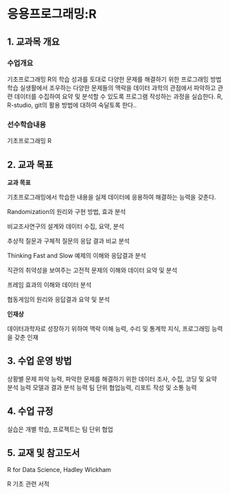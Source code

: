# 응용프로그래밍:R
## 1. 교과목 개요
### 수업개요
기초프로그래밍 R의 학습 성과를 토대로 다양한 문제를 해결하기 위한 프로그래밍 방법 학습
실생활에서 조우하는 다양한 문제들의 맥락을 데이터 과학의 관점에서 파악하고 관련 데이터를 수집하여 요약 및 분석할 수 있도록 프로그램 작성하는 과정을 실습한다.
R, R-studio, git의 활용 방법에 대하여 숙달토록 한다..
### 선수학습내용
기초프로그래밍 R

## 2. 교과 목표
**교과 목표**

기초프로그래밍에서 학습한 내용을 실제 데이터에 응용하여 해결하는 능력을 갖춘다.

Randomization의 원리와 구현 방법, 효과 분석

비교조사연구의 설계와 데이터 수집, 요약, 분석

추상적 질문과 구체적 질문의 응답 결과 비교 분석

Thinking Fast and Slow 예제의 이해와 응답결과 분석

직관의 취약성을 보여주는 고전적 문제의 이해와 데이터 요약 및 분석

프레임 효과의 이해와 데이터 분석

협동게임의 원리와 응답결과 요약 및 분석

**인재상**

데이터과학자로 성장하기 위하여 맥락 이해 능력, 수리 및 통계학 지식, 프로그래밍 능력을 갖춘 인재


## 3. 수업 운영 방법

상황별 문제 파악 능력,
파악한 문제를 해결하기 위한 데이터 조사, 수집, 코딩 및 요약 분석 능력
모델과 결과 분석 능력
팀 단위 협업능력, 리포트 작성 및 소통 능력

## 4. 수업 규정
실습은 개별 학습, 프로젝트는 팀 단위 협업
## 5. 교재 및 참고도서
R for Data Science, Hadley Wickham

R 기초 관련 서적


